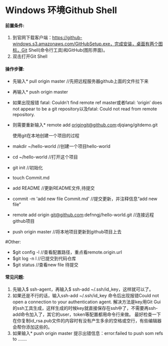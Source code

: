 Windows 环境Github Shell 
=====

#### 前置条件:
 1. 到官网下载客户端：https://github-windows.s3.amazonaws.com/GitHubSetup.exe，完成安装，桌面有两个图标，Git Shell(命令行工具)和GitHub(图形界面)。
 2. 双击打开Git Shell

 
#### 操作步骤:
* 先输入*  pull origin master //先把远程服务器github上面的文件拉下来
* 再输入*  push origin master
* 如果出现报错 fatal: Couldn’t find remote ref master或者fatal: ‘origin’ does not appear to be a git repository以及fatal: Could not read from remote repository.
* 则需要重新输入*  remote add origingit@github.com:djqiang/gitdemo.git
  
  使用git在本地创建一个项目的过程
* makdir ~/hello-world //创建一个项目hello-world
* cd ~/hello-world //打开这个项目
* git init //初始化
* touch Commit.md
* add README //更新README文件,待提交
* commit -m 'add new file Commit.md' //提交更新，并注释信息“add new file”
* remote add origin git@github.com:defnngj/hello-world.git //连接远程github项目
* push origin master //将本地项目更新到github项目上去

#Other:
* $git config -l //查看配置路径，重点看remote.origin.url
* $git log -n l //已提交到代码仓库
* $git status //查看new file 待提交

 
#### 常见问题:
  1. 先输入$ ssh-agent，再输入$ ssh-add ~/.ssh/id_key，这样就可以了。
  2. 如果还是不行的话，输入ssh-add ~/.ssh/id_key 命令后出现报错Could not open a connection to your authentication agent.
     解决方法是key用Git Gui的ssh工具生成，这样生成的时候key就直接保存在ssh中了，不需要再ssh-add命令加入了，其它的user，token等配置都用命令行来做。
     最好检查一下在你复制id_rsa.pub文件的内容时有没有产生多余的空格或空行，有些编辑器会帮你添加这些的。
  3. 如果输入*  push origin master 提示出错信息：error:failed to push som refs to …….

  





